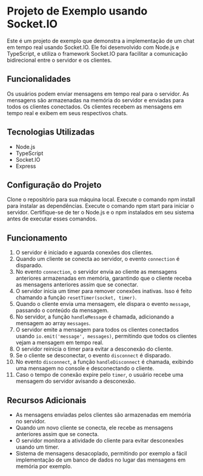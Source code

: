 # Projeto de Exemplo usando Socket.IO
Este é um projeto de exemplo que demonstra a implementação de um chat em tempo real usando Socket.IO. Ele foi desenvolvido com Node.js e TypeScript, e utiliza o framework Socket.IO para facilitar a comunicação bidirecional entre o servidor e os clientes.

## Funcionalidades
Os usuários podem enviar mensagens em tempo real para o servidor.
As mensagens são armazenadas na memória do servidor e enviadas para todos os clientes conectados.
Os clientes recebem as mensagens em tempo real e exibem em seus respectivos chats.
## Tecnologias Utilizadas
- Node.js
- TypeScript
- Socket.IO
- Express
## Configuração do Projeto
Clone o repositório para sua máquina local.
Execute o comando npm install para instalar as dependências.
Execute o comando npm start para iniciar o servidor.
Certifique-se de ter o Node.js e o npm instalados em seu sistema antes de executar esses comandos.


## Funcionamento

1. O servidor é iniciado e aguarda conexões dos clientes.
2. Quando um cliente se conecta ao servidor, o evento `connection` é disparado.
3. No evento `connection`, o servidor envia ao cliente as mensagens anteriores armazenadas em memória, garantindo que o cliente receba as mensagens anteriores assim que se conectar.
4. O servidor inicia um timer para remover conexões inativas. Isso é feito chamando a função `resetTimer(socket, timer)`.
5. Quando o cliente envia uma mensagem, ele dispara o evento `message`, passando o conteúdo da mensagem.
6. No servidor, a função `handleMessage` é chamada, adicionando a mensagem ao array `messages`.
7. O servidor emite a mensagem para todos os clientes conectados usando `io.emit('message', messages)`, permitindo que todos os clientes vejam a mensagem em tempo real.
8. O servidor reinicia o timer para evitar a desconexão do cliente.
9. Se o cliente se desconectar, o evento `disconnect` é disparado.
10. No evento `disconnect`, a função `handleDisconnect` é chamada, exibindo uma mensagem no console e desconectando o cliente.
11. Caso o tempo de conexão expire pelo `timer`, o usuário recebe uma mensagem do servidor avisando a desconexão.

## Recursos Adicionais

- As mensagens enviadas pelos clientes são armazenadas em memória no servidor.
- Quando um novo cliente se conecta, ele recebe as mensagens anteriores assim que se conecta.
- O servidor monitora a atividade do cliente para evitar desconexões usando um timer.
- Sistema de mensagens desacoplado, permitindo por exemplo a fácil implementação de um banco de dados no lugar das mensagens em memória por exemplo.

